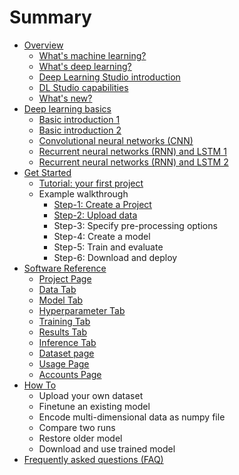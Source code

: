 # Summary

* [Overview](README.md)
  * [What's machine learning?](whats-machine-learning.md)
  * [What's deep learning?](chapter-2.md)
  * [Deep Learning Studio introduction](deep-learning-studio.md)
  * [DL Studio capabilities](dl-studio-capabilities.md)
  * [What's new?](whats-new.md)
* [Deep learning basics](deep-learning-basics.md)
  * [Basic introduction 1](introduction-to-deep-learning-by-luis-serrano.md)
  * [Basic introduction 2](how-deep-learning-work-by-brandon-rohrer.md)
  * [Convolutional neural networks \(CNN\)](convolutional-neural-layer.md)
  * [Recurrent neural networks \(RNN\) and LSTM 1](recurrent-neural-networks-rnn-and-lstm.md)
  * [Recurrent neural networks \(RNN\) and LSTM 2](sequence-learning-with-rnn.md)
* [Get Started](get-started.md)
  * [Tutorial: your first project](get-started/create-your-first-deep-learning-ai-model.md)
  * Example walkthrough
    * [Step-1: Create a Project](get-started/step-1-create-a-project.md)
    * [Step-2: Upload data](get-started/step-2-upload-data.md)
    * Step-3: Specify pre-processing options
    * Step-4: Create a model
    * Step-5: Train and evaluate
    * Step-6: Download and deploy
* [Software Reference](software-reference.md)
  * [Project Page](software-reference/project-tab.md)
  * [Data Tab](software-reference/data-tab.md)
  * [Model Tab](software-reference/model-tab.md)
  * [Hyperparameter Tab](software-reference/hyperparameter-tab.md)
  * [Training Tab](software-reference/training-tab.md)
  * [Results Tab](software-reference/results-tab.md)
  * [Inference Tab](software-reference/inference-tab.md)
  * [Dataset page](software-reference/dataset-page.md)
  * [Usage Page](software-reference/usage-page.md)
  * [Accounts Page](software-reference/accounts-page.md)
* [How To](how-to.md)
  * Upload your own dataset
  * Finetune an existing model
  * Encode multi-dimensional data as numpy file
  * Compare two runs
  * Restore older model
  * Download and use trained model
* [Frequently asked questions \(FAQ\)](frequently-asked-questions-faq.md)

